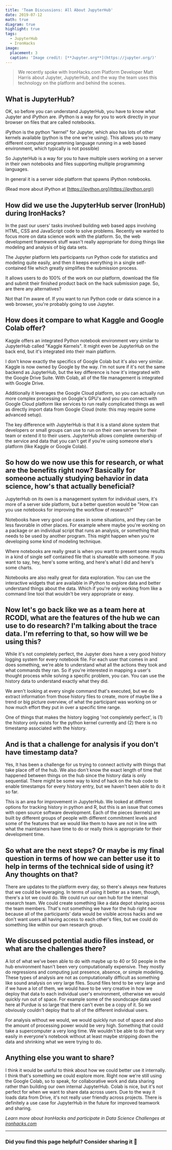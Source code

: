```yaml
---
title: 'Team Discussions: All About JupyterHub'
date: 2019-07-12
math: true
diagram: true
highlight: true
tags:
  - JupyterHub
  - IronHacks
image:
  placement: 3
  caption: 'Image credit: [**Jupyter.org**](https://jupyter.org/)'
---
```


> We recently spoke with IronHacks.com Platform Developer Matt Harris about Jupyter, JupyterHub, and the way the team uses this technology on the platform and behind the scenes.

## What is JupyterHub?

OK, so before you can understand JupyterHub, you have to know what Jupyter and iPython are. iPython is a way for you to work directly in your browser on files that are called notebooks.

iPython is the python "kernel" for Jupyter, which also has lots of other kernels available (python is the one we're using). This allows you to many different computer programming language running in a web based environment, which typically is not possible)

So JupyterHub is a way for you to have multiple users working on a server in their own notebooks and files supporting multiple programming languages.

In general it is a server side platform that spawns iPython notebooks.

(Read more about iPython at [https://ipython.org](https://ipython.org))

## How did we use the JupyterHub server (IronHub) during IronHacks?

In the past our users' tasks involved building web based apps involving HTML, CSS and JavaScript code to solve problems. Recently we wanted to focus more on data science work with the platform. So, the web development framework stuff wasn't really appropriate for doing things like modeling and analysis of big data sets.

The Jupyter platform lets participants run Python code for statistics and modeling quite easily, and then it keeps everything in a single self-contained file which greatly simplifies the submission process.

It allows users to do 100% of the work on our platform, download the file and submit their finished product back on the hack submission page.
So, are there any alternatives?

Not that I'm aware of. If you want to run Python code or data science in a web browser, you're
probably going to use Jupyter.

## How does it compare to what Kaggle and Google Colab offer?

Kaggle offers an integrated Python notebook environment very similar to JupyterHub called "Kaggle Kernels". It might even be JupyterHub on the back end, but it's integrated into their main platform.

I don't know exactly the specifics of Google Colab but it's also very similar. Kaggle is now owned by Google by the way. I'm not sure if it's not the same backend as JupyterHub, but the key difference is how it's integrated with the Google Drive Suite. With Colab, all of the file management is integrated with Google Drive.

Additionally it leverages the Google Cloud platform, so you can actually run more complex processing on Google's GPU's and you can connect with Google Cloud platform like services to run really complicated things as well as directly import data from Google Cloud (note: this may require some advanced setup).

The key difference with JupyterHub is that it is a stand alone system that developers or small groups can use to run on their own servers for their team or extend it to their users. JupyterHub allows complete ownership of the service and data that you can't get if you're using someone else's platform (like Kaggle or Google Colab).

## So how do we now use this for research, or what are the benefits right now? Basically for someone actually studying behavior in data science, how's that actually beneficial?

JupyterHub on its own is a management system for individual users, it's more of a server side platform, but a better question would be "How can you use notebooks for improving the workflow of research?"

Notebooks have very good use cases in some situations, and they can be less favorable in other places. For example where maybe you're working on a package or an individual script that runs an analysis, or something that needs to be used by another program. This might happen when you're developing some kind of modeling technique.

Where notebooks are really great is when you want to present some results in a kind of single self contained file that is shareable with someone. If you want to say, hey, here's some writing, and here's what I did and here's some charts.

Notebooks are also really great for data exploration. You can use the interactive widgets that are available in iPython to explore data and better understand things about the data. Which if you're only working from like a command line tool that wouldn't be very appropriate or easy.

## Now let's go back like we as a team here at RCODI, what are the features of the hub we can use to do research? I'm talking about the trace data. I'm referring to that, so how will we be using this?

While it's not completely perfect, the Jupyter does have a very good history logging system for every notebook file. For each user that comes in and does something, we're able to understand what all the actions they took and what commands they ran. So if you're interested in mapping a user's thought process while solving a specific problem, you can. You can use the history data to understand exactly what they did.

We aren't looking at every single command that's executed, but we do extract information from those history files to create, more of maybe like a trend or big picture overview, of what the participant was working on or how much effort they put in over a specific time range.

One of things that makes the history logging 'not completely perfect', is (1) the history only exists for the python kernel currently and (2) there is no timestamp associated with the history.

## And is that a challenge for analysis if you don't have timestamp data?

Yes, It has been a challenge for us trying to connect activity with things that take place off of the hub. We also don't know the exact length of time that happened between things on the hub since the history data is only sequential. There might be some way to kind of hack on the hub code to enable timestamps for every history entry, but we haven't been able to do it so far.

This is an area for improvement in JupyterHub. We looked at different options for tracking history in python and R, but this is an issue that comes with open source software development. Each of the pieces (kernels) are built by different groups of people with different commitment levels and some of the features that we would like them to have are not in line with what the maintainers have time to do or really think is appropriate for their development time.

## So what are the next steps? Or maybe is my final question in terms of how we can better use it to help in terms of the technical side of using it? Any thoughts on that?

There are updates to the platform every day, so there's always new features that we could be leveraging. In terms of using it better as a team, though, there's a lot we could do. We could run our own hub for the internal research team. We could create something like a data depot sharing across the team members. That's not something we have for the hub right now because all of the participants' data would be visible across hacks and we don't want users all having access to each other's files, but we could do something like within our own research group.

## We discussed potential audio files instead, or what are the challenges there?

A lot of what we've been able to do with maybe up to 40 or 50 people in the hub environment hasn't been very computationally expensive. They mostly do regressions and computing
just presence, absence, or simple modeling. These types of analysis are not as computationally difficult as something like sound analysis on very large files. Sound files tend to be very large and if we have a lot of them, we would have to be very creative in how we deploy that data to each individual user's environment, otherwise we would quickly run out of space. For example some of the soundscape data used here at Purdue is so large that there can't even be a copy of it. So we obviously couldn't deploy that to all of the different individual users.

For analysis without we would, we would quickly run out of space and also the amount of processing power would be very high. Something that could take a supercomputer a very long time. We wouldn't be able to do that very easily in everyone's notebook without at least maybe stripping down the data and shrinking what we were trying to do.

## Anything else you want to share?

I think it would be useful to think about how we could better use it internally. I think that's something we could explore more. Right now we're still using the Google Colab, so to speak, for collaborative work and data sharing rather than building our own internal JupyterHub. Colab is nice, but it's not perfect for when we want to share data across users. Due to the way it loads data from Drive, it's not really user friendly across projects. There is definitely a use case for JupyterHub in the future for improved teamwork and sharing.


_Learn more about IronHacks and participate in Data Science Challenges at [ironhacks.com](https://ironhacks.com)_

---

### Did you find this page helpful? Consider sharing it 🙌
